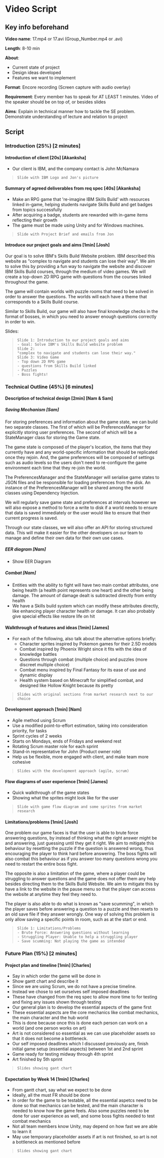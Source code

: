 # Video Script

## Key info beforehand

**Video name**: 17.mp4 or 17.avi (Group_Number.mp4 or .avi)

**Length**: 8-10 min

**About**:
- Current state of project
- Design ideas developed
- Features we want to implement

**Format**: Encore recording (Screen capture with audio overlay)

**Requirement**: Every member has to speak for AT LEAST 1 minutes. Video of the speaker should be on top of, or besides slides

**Aims**: Explain in technical manner how to tackle the SE problem. Demonstrate understanding of lecture and relation to project

## Script

### Introduction (25%) [2 minutes]

#### Introduction of client [20s] [Akanksha]

- Our client is IBM, and the company contact is John McNamara

>     Slide with IBM Logo and Jon's picture

#### Summary of agreed deliverables from req spec [40s] [Akanksha]

- Make an RPG game that 're-imagine IBM Skills Build' with resources linked in-game, helping students navigate Skills Build and get badges from topics successfully
- After acquiring a badge, students are rewarded with in-game items reflecting their growth 
- The game must be made using Unity and for Windows machines.

>     Slide with Project Brief and emails from Jon

#### Introduce our project goals and aims [1min] [Josh]

Our goal is to solve IBM's Skills Build Website problem. IBM described this website as "complex to navigate and students can lose their way". We aim to solve this by providing a fun way to navigate the website and discover IBM Skills Build courses, through the medium of video games. We will create a top-down 2D RPG game with questions from the courses linked throughout the game. 

The game will contain worlds with puzzle rooms that need to be solved in order to answer the questions. The worlds will each have a theme that corresponds to a Skills Build course. 

Similar to Skills Build, our game will also have final knowledge checks in the format of bosses, in which you need to answer enough questions correctly in order to win.

Slides:

>     Slide 1: Introduction to our project goals and aims
>     - Goal: Solve IBM's Skills Build website problem
>     Slide 2:
>     "complex to navigate and students can lose their way."
>     Slide 3: Video Game
>     - Top down 2D RPG game
>     - questions from Skills Build linked
>     - Puzzles
>     - Boss fights!

### Technical Outline (45%) [6 minutes]

#### Description of technical design [2min] [Nam & Sam]

##### Saving Mechanism \[Sam\]
For storing preferences and information about the game state, we can build two separate classes. The first of which will be PreferencesManager for explicitly storing user preferences.
The second of which will be a StateManager class for storing the Game state.

The game state is composed of the player's location, the items that they currently have and any world-specific information that should be replicated once they rejoin.
And, the game preferences will be composed of settings such as audio levels so the users don't need to re-configure the game environment each time that they re-join the world.

The PreferencesManager and the StateManager will serialise game states to JSON files and be responsible for loading preferences from the disk.
An instance of the PreferencesManager will be shared among the world classes using Dependency Injection.

We will regularly save game state and preferences at intervals however we will also expose a method to force a write to disk if a world needs to ensure that data is saved immediately or the user would like to ensure that their current progress is saved.

Through our state classes, we will also offer an API for storing structured data. This will make it easier for the other developers on our team to manage and define their own data for their own use cases.

##### EER diagram \[Nam\]

- Show EER Diagram

##### Combat \[Nam\]
- Entities with the ability to fight will have two main combat attributes, one being health (a health point represents one heart) and the other being damage. The amount of damage dealt is subtracted directly from entity health
- We have a Skills build system which can modify these attributes directly, like enhancing player character health or damage. It can also probably give special effects like restore life on hit

#### Walkthrough of features and ideas [1min] [James]

- For each of the following, also talk about the alternative options briefly:
  - Character sprites inspired by Pokemon games for their 2.5D models
  - Combat inspired by Phoenix Wright since it fits with the idea of knowledge battles
  - Questions through combat (multiple choice) and puzzles (more discreet multiple choice)
  - Combat menu inspired by Final Fantasy for its ease of use and dynamic display
  - Health system based on Minecraft for simplified combat, and designed like Hollow Knight because its pretty

>     Slides with original sections from market research next to our choice

#### Development approach [1min] [Nam] 

- Agile method using Scrum
- Use a modified point-to-effort estimation, taking into consideration priority, for tasks 
- Sprint cycles of 2 weeks
- Starts on Mondays, ends of Fridays and weekend rest
- Rotating Scrum master role for each sprint
- Stand-in representative for John (Product owner role)
- Help us be flexible, more engaged with client, and make team more cohesive

>     Slides with the development approach (agile, scrum)

#### Flow diagrams of user experience [1min] [James]

- Quick walkthrough of the game states
- Showing what the sprites might look like for the user

>     Slide with game flow diagram and some sprites from market research

#### Limitations/problems [1min] [Josh]

One problem our game faces is that the user is able to brute force answering questions, by instead of thinking what the right answer might be and answering, just guessing until they get it right. We aim to mitigate this behaviour by resetting the puzzle if the question is answered wrong, thus encouraging the player to think hard before answering. The boss fights will also combat this behaviour as if you answer too many questions wrong you need to restart the entire boss fight.

The opposite is also a limitation of the game, where a player could be struggling to answer questions and the game does not offer them any help besides directing them to the Skills Build Website. We aim to mitigate this by have a link to the website in the pause menu so that the player can access the website at anytime they feel they need to.

The player is also able to do what is known as "save scumming", in which the player saves before answering a question to a puzzle and then resets to an old save file if they answer wrongly. One way of solving this problem is only allow saving a specific points in room, such as at the start or end.

>     Slide 1: Limitations/Problems
>     - Brute Force: Answering questions without learning
>     - Struggling Player: Unable to help a struggling player
>     - Save scumming: Not playing the game as intended 

### Future Plan (15%) [2 minutes]

#### Project plan and timeline [1min] [Charles]

- Say in which order the game will be done in
- Show gantt chart and describe it
- Since we are using Scrum, we do not have a precise timeline.
- Instead we chose to set ourselves self imposed deadlines
- These have changed from the req spec to allow more time to for testing and fixing any issues shown through testing
- Our general plan is to develop the essential aspects of the game first
- These essential aspects are the core mechanics like combat mechanics, the main character and the hub world
- This is done because once this is done each person can work on a world (and one person works on art)
- Art is not considered so essential as we can use placeholder assets so that it does not become a bottleneck.
- Our self imposed deadlines which I discussed previously are, finish initial game setup (essential aspects) between 1st and 2nd sprint
- Game ready for testing midway through 4th sprint
- Art finished by 5th sprint
>     Slides showing gant chart

#### Expectation by Week 14 [1min] [Charles]

- From gantt chart, say what we expect to be done
- Ideally, all the must FR should be done
- In order for the game to be testable, all the essential aspetcs need to be done so that mechanics can be tested, and the main character is needed to know how the game feels. Also some puzzles need to be done for user experience as well, and some boss fights needed to test combat mechanics
- Not all team members know Unity, may depend on how fast we are able to learn it
- May use temporary placeholder assets if art is not finished, so art is not a bottleneck as mentioned before
>     Slides showing gant chart
